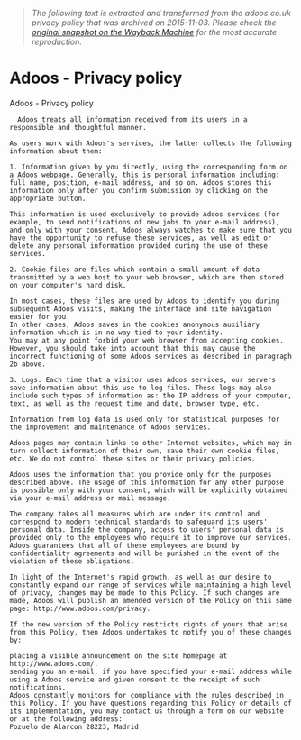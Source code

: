 > *The following text is extracted and transformed from the adoos.co.uk privacy policy that was archived on 2015-11-03. Please check the [original snapshot on the Wayback Machine](https://web.archive.org/web/20151103112715id_/http%3A//www.adoos.co.uk/privacy) for the most accurate reproduction.*

# Adoos - Privacy policy

Adoos - Privacy policy
    
    
      Adoos treats all information received from its users in a responsible and thoughtful manner.
    
    As users work with Adoos's services, the latter collects the following information about them:
    
    1. Information given by you directly, using the corresponding form on a Adoos webpage. Generally, this is personal information including: full name, position, e-mail address, and so on. Adoos stores this information only after you confirm submission by clicking on the appropriate button.
    
    This information is used exclusively to provide Adoos services (for example, to send notifications of new jobs to your e-mail address), and only with your consent. Adoos always watches to make sure that you have the opportunity to refuse these services, as well as edit or delete any personal information provided during the use of these services.
    
    2. Cookie files are files which contain a small amount of data transmitted by a web host to your web browser, which are then stored on your computer's hard disk.
    
    In most cases, these files are used by Adoos to identify you during subsequent Adoos visits, making the interface and site navigation easier for you.
    In other cases, Adoos saves in the cookies anonymous auxiliary information which is in no way tied to your identity.
    You may at any point forbid your web browser from accepting cookies. However, you should take into account that this may cause the incorrect functioning of some Adoos services as described in paragraph 2b above.
    
    3. Logs. Each time that a visitor uses Adoos services, our servers save information about this use to log files. These logs may also include such types of information as: the IP address of your computer, text, as well as the request time and date, browser type, etc.
    
    Information from log data is used only for statistical purposes for the improvement and maintenance of Adoos services.
    
    Adoos pages may contain links to other Internet websites, which may in turn collect information of their own, save their own cookie files, etc. We do not control these sites or their privacy policies.
    
    Adoos uses the information that you provide only for the purposes described above. The usage of this information for any other purpose is possible only with your consent, which will be explicitly obtained via your e-mail address or mail message.
    
    The company takes all measures which are under its control and correspond to modern technical standards to safeguard its users' personal data. Inside the company, access to users' personal data is provided only to the employees who require it to improve our services. Adoos guarantees that all of these employees are bound by confidentiality agreements and will be punished in the event of the violation of these obligations.
    
    In light of the Internet's rapid growth, as well as our desire to constantly expand our range of services while maintaining a high level of privacy, changes may be made to this Policy. If such changes are made, Adoos will publish an amended version of the Policy on this same page: http://www.adoos.com/privacy.
    
    If the new version of the Policy restricts rights of yours that arise from this Policy, then Adoos undertakes to notify you of these changes by:
    
    placing a visible announcement on the site homepage at http://www.adoos.com/.
    sending you an e-mail, if you have specified your e-mail address while using a Adoos service and given consent to the receipt of such notifications.
    Adoos constantly monitors for compliance with the rules described in this Policy. If you have questions regarding this Policy or details of its implementation, you may contact us through a form on our website or at the following address:  
    Pozuelo de Alarcon 28223, Madrid  
